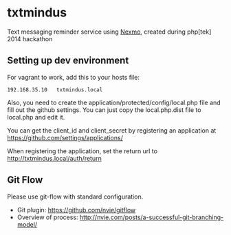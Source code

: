 txtmindus
=========

Text messaging reminder service using [Nexmo](http://nexmo.com), created during php[tek] 2014 hackathon

## Setting up dev environment ##
For vagrant to work, add this to your hosts file:

``192.168.35.10   txtmindus.local``

Also, you need to create the application/protected/config/local.php file and fill out the github settings.
You can just copy the local.php.dist file to local.php and edit it.

You can get the client_id and client_secret by registering an application at https://github.com/settings/applications/

When registering the application, set the return url to http://txtmindus.local/auth/return

## Git Flow ##
Please use git-flow with standard configuration.

 - Git plugin: https://github.com/nvie/gitflow
 - Overview of process: http://nvie.com/posts/a-successful-git-branching-model/